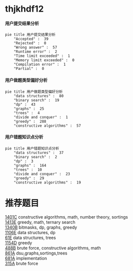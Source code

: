 # thjkhdf12

<!-- tabs:start -->



#### **用户提交结果分析**

```mermaid
pie title 用户提交结果分析
    "Accepted" :  39
    "Rejected" :  0
    "Wrong answer" :  57
    "Runtime error" :  2
    "Time limit exceeded" :  1
    "Memory limit exceeded" :  0
    "Compilation error" :  1
    "Partial" :  0
```

#### **用户做题类型偏好分析**

```mermaid
pie title 用户做题类型偏好分析
    "data structures" :  80
    "binary search" :  19
    "dp" :  43
    "graphs" :  25
    "trees" :  4
    "divide and conquer" :  1
    "greedy" :  288
    "constructive algorithms" :  57
```
#### **用户错题知识点分析**

```mermaid
pie title 用户错题知识点分析
    "data structures" :  37
    "binary search" :  2
    "dp" :  3
    "graphs" :  164
    "trees" :  10
    "divide and conquer" :  23
    "greedy" :  29
    "constructive algorithms" :  19
```



<!-- tabs:end -->
# 推荐题目
[1401C](https://codeforces.com/contest/1401/problem/C)		constructive algorithms,
                        math,
                        number theory,
                        sortings		  
[1413E](https://codeforces.com/contest/1413/problem/E)		greedy,
                        math,
                        ternary search		  
[1340B](https://codeforces.com/contest/1340/problem/B)		bitmasks,
                        dp,
                        graphs,
                        greedy		  
[1106E](https://codeforces.com/contest/1106/problem/E)		data structures,
                        dp		  
[61E](https://codeforces.com/contest/61/problem/E)		data structures,
                        trees		  
[1154D](https://codeforces.com/contest/1154/problem/D)		greedy		  
[488B](https://codeforces.com/contest/488/problem/B)		brute force,
                        constructive algorithms,
                        math		  
[861A](https://codeforces.com/contest/861/problem/A)		dsu,graphs,sortings,trees		  
[681A](https://codeforces.com/contest/681/problem/A)		implementation		  
[315A](https://codeforces.com/contest/315/problem/A)		brute force		  
